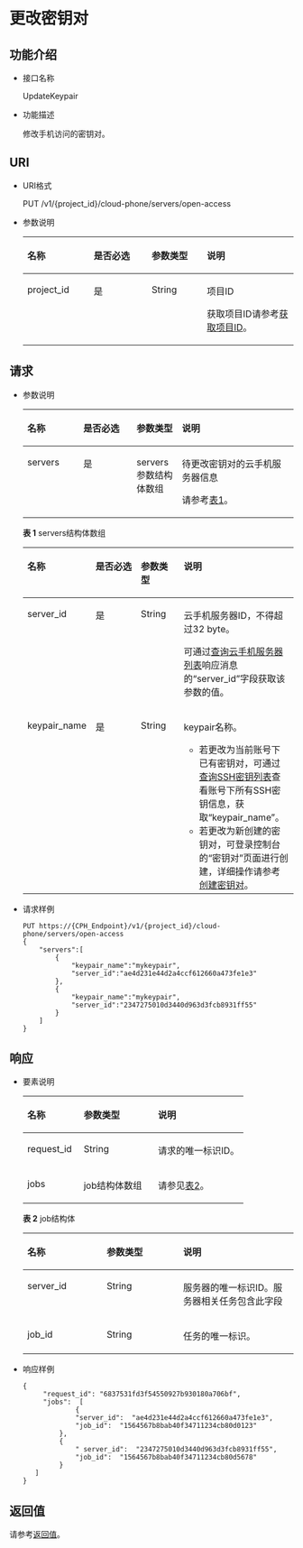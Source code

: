 # 更改密钥对<a name="ZH-CN_TOPIC_0161912435"></a>

## 功能介绍<a name="section3528164253818"></a>

-   接口名称

    UpdateKeypair

-   功能描述

    修改手机访问的密钥对。


## URI<a name="section5537194213810"></a>

-   URI格式

    PUT /v1/\{project\_id\}/cloud-phone/servers/open-access

-   参数说明

    <a name="table11540142163812"></a>
    <table><thead align="left"><tr id="row4680184253811"><th class="cellrowborder" valign="top" width="24.490000000000002%" id="mcps1.1.5.1.1"><p id="p136801422384"><a name="p136801422384"></a><a name="p136801422384"></a>名称</p>
    </th>
    <th class="cellrowborder" valign="top" width="21.43%" id="mcps1.1.5.1.2"><p id="p14680124233811"><a name="p14680124233811"></a><a name="p14680124233811"></a>是否必选</p>
    </th>
    <th class="cellrowborder" valign="top" width="20.41%" id="mcps1.1.5.1.3"><p id="p1668012428385"><a name="p1668012428385"></a><a name="p1668012428385"></a>参数类型</p>
    </th>
    <th class="cellrowborder" valign="top" width="33.67%" id="mcps1.1.5.1.4"><p id="p4680124214382"><a name="p4680124214382"></a><a name="p4680124214382"></a>说明</p>
    </th>
    </tr>
    </thead>
    <tbody><tr id="row8680164216386"><td class="cellrowborder" valign="top" width="24.490000000000002%" headers="mcps1.1.5.1.1 "><p id="p11680154293817"><a name="p11680154293817"></a><a name="p11680154293817"></a>project_id</p>
    </td>
    <td class="cellrowborder" valign="top" width="21.43%" headers="mcps1.1.5.1.2 "><p id="p1968034283820"><a name="p1968034283820"></a><a name="p1968034283820"></a>是</p>
    </td>
    <td class="cellrowborder" valign="top" width="20.41%" headers="mcps1.1.5.1.3 "><p id="p7633781"><a name="p7633781"></a><a name="p7633781"></a>String</p>
    </td>
    <td class="cellrowborder" valign="top" width="33.67%" headers="mcps1.1.5.1.4 "><p id="p18834193641812"><a name="p18834193641812"></a><a name="p18834193641812"></a>项目ID</p>
    <p id="p98341736131817"><a name="p98341736131817"></a><a name="p98341736131817"></a>获取项目ID请参考<a href="获取项目ID.md">获取项目ID</a>。</p>
    </td>
    </tr>
    </tbody>
    </table>


## 请求<a name="section95531642173811"></a>

-   参数说明

    <a name="table155764223814"></a>
    <table><thead align="left"><tr id="row16680124215387"><th class="cellrowborder" valign="top" width="20.65%" id="mcps1.1.5.1.1"><p id="p11680144213383"><a name="p11680144213383"></a><a name="p11680144213383"></a>名称</p>
    </th>
    <th class="cellrowborder" valign="top" width="19.7%" id="mcps1.1.5.1.2"><p id="p1068014293810"><a name="p1068014293810"></a><a name="p1068014293810"></a>是否必选</p>
    </th>
    <th class="cellrowborder" valign="top" width="16.78%" id="mcps1.1.5.1.3"><p id="p7680104211381"><a name="p7680104211381"></a><a name="p7680104211381"></a>参数类型</p>
    </th>
    <th class="cellrowborder" valign="top" width="42.870000000000005%" id="mcps1.1.5.1.4"><p id="p663311195714"><a name="p663311195714"></a><a name="p663311195714"></a>说明</p>
    </th>
    </tr>
    </thead>
    <tbody><tr id="row1681104293819"><td class="cellrowborder" valign="top" width="20.65%" headers="mcps1.1.5.1.1 "><p id="p668164263814"><a name="p668164263814"></a><a name="p668164263814"></a>servers</p>
    </td>
    <td class="cellrowborder" valign="top" width="19.7%" headers="mcps1.1.5.1.2 "><p id="p968110427383"><a name="p968110427383"></a><a name="p968110427383"></a>是</p>
    </td>
    <td class="cellrowborder" valign="top" width="16.78%" headers="mcps1.1.5.1.3 "><p id="p868154243814"><a name="p868154243814"></a><a name="p868154243814"></a>servers参数结构体数组</p>
    </td>
    <td class="cellrowborder" valign="top" width="42.870000000000005%" headers="mcps1.1.5.1.4 "><p id="p179221505579"><a name="p179221505579"></a><a name="p179221505579"></a>待更改密钥对的云手机服务器信息</p>
    <p id="p1563318116574"><a name="p1563318116574"></a><a name="p1563318116574"></a>请参考<a href="#table8563342183818">表1</a>。</p>
    </td>
    </tr>
    </tbody>
    </table>

    **表 1**  servers结构体数组

    <a name="table8563342183818"></a>
    <table><thead align="left"><tr id="row1868110423386"><th class="cellrowborder" valign="top" width="20.52%" id="mcps1.2.5.1.1"><p id="p1681542183810"><a name="p1681542183810"></a><a name="p1681542183810"></a>名称</p>
    </th>
    <th class="cellrowborder" valign="top" width="19.85%" id="mcps1.2.5.1.2"><p id="p26817424389"><a name="p26817424389"></a><a name="p26817424389"></a>是否必选</p>
    </th>
    <th class="cellrowborder" valign="top" width="16.86%" id="mcps1.2.5.1.3"><p id="p10681124217384"><a name="p10681124217384"></a><a name="p10681124217384"></a>参数类型</p>
    </th>
    <th class="cellrowborder" valign="top" width="42.77%" id="mcps1.2.5.1.4"><p id="p12681942133811"><a name="p12681942133811"></a><a name="p12681942133811"></a>说明</p>
    </th>
    </tr>
    </thead>
    <tbody><tr id="row66811642113818"><td class="cellrowborder" valign="top" width="20.52%" headers="mcps1.2.5.1.1 "><p id="p1668194273820"><a name="p1668194273820"></a><a name="p1668194273820"></a>server_id</p>
    </td>
    <td class="cellrowborder" valign="top" width="19.85%" headers="mcps1.2.5.1.2 "><p id="p19681194293814"><a name="p19681194293814"></a><a name="p19681194293814"></a>是</p>
    </td>
    <td class="cellrowborder" valign="top" width="16.86%" headers="mcps1.2.5.1.3 "><p id="p4681124213811"><a name="p4681124213811"></a><a name="p4681124213811"></a>String</p>
    </td>
    <td class="cellrowborder" valign="top" width="42.77%" headers="mcps1.2.5.1.4 "><p id="p86816428380"><a name="p86816428380"></a><a name="p86816428380"></a>云手机服务器ID，不得超过32 byte。</p>
    <p id="p26503202127"><a name="p26503202127"></a><a name="p26503202127"></a>可通过<a href="查询云手机服务器列表.md">查询云手机服务器列表</a>响应消息的“server_id”字段获取该参数的值。</p>
    </td>
    </tr>
    <tr id="row1681164214386"><td class="cellrowborder" valign="top" width="20.52%" headers="mcps1.2.5.1.1 "><p id="p1568116423388"><a name="p1568116423388"></a><a name="p1568116423388"></a>keypair_name</p>
    </td>
    <td class="cellrowborder" valign="top" width="19.85%" headers="mcps1.2.5.1.2 "><p id="p368124233813"><a name="p368124233813"></a><a name="p368124233813"></a>是</p>
    </td>
    <td class="cellrowborder" valign="top" width="16.86%" headers="mcps1.2.5.1.3 "><p id="p86817422383"><a name="p86817422383"></a><a name="p86817422383"></a>String</p>
    </td>
    <td class="cellrowborder" valign="top" width="42.77%" headers="mcps1.2.5.1.4 "><p id="p768114218382"><a name="p768114218382"></a><a name="p768114218382"></a>keypair名称。</p>
    <a name="ul388502612011"></a><a name="ul388502612011"></a><ul id="ul388502612011"><li>若更改为当前账号下已有密钥对，可通过<a href="https://support.huaweicloud.com/api-ecs/zh-cn_topic_0020212676.html" target="_blank" rel="noopener noreferrer">查询SSH密钥列表</a>查看账号下<span>所有SSH</span><span>密钥信息，获取</span><span>“keypair_name”</span>。</li><li>若更改为新创建的密钥对，可登录控制台的“密钥对”页面进行创建，详细操作请参考<a href="https://support.huaweicloud.com/usermanual-ecs/zh-cn_topic_0014250631.html" target="_blank" rel="noopener noreferrer">创建密钥对</a>。</li></ul>
    </td>
    </tr>
    </tbody>
    </table>


-   请求样例

    ```
    PUT https://{CPH_Endpoint}/v1/{project_id}/cloud-phone/servers/open-access
    {
        "servers":[
            {
                "keypair_name":"mykeypair",
                "server_id":"ae4d231e44d2a4ccf612660a473fe1e3"
            },
            {
                "keypair_name":"mykeypair",
                "server_id":"2347275010d3440d963d3fcb8931ff55"
            }
        ]
    }
    ```


## 响应<a name="section55711142203811"></a>

-   要素说明

    <a name="table12573174215387"></a>
    <table><thead align="left"><tr id="row13681942123811"><th class="cellrowborder" valign="top" width="25.509999999999998%" id="mcps1.1.4.1.1"><p id="p36811242153811"><a name="p36811242153811"></a><a name="p36811242153811"></a>名称</p>
    </th>
    <th class="cellrowborder" valign="top" width="33.67%" id="mcps1.1.4.1.2"><p id="p8681542113814"><a name="p8681542113814"></a><a name="p8681542113814"></a>参数类型</p>
    </th>
    <th class="cellrowborder" valign="top" width="40.82%" id="mcps1.1.4.1.3"><p id="p206810429388"><a name="p206810429388"></a><a name="p206810429388"></a>说明</p>
    </th>
    </tr>
    </thead>
    <tbody><tr id="row5682242113813"><td class="cellrowborder" valign="top" width="25.509999999999998%" headers="mcps1.1.4.1.1 "><p id="p9682442103816"><a name="p9682442103816"></a><a name="p9682442103816"></a>request_id</p>
    </td>
    <td class="cellrowborder" valign="top" width="33.67%" headers="mcps1.1.4.1.2 "><p id="p9682142133811"><a name="p9682142133811"></a><a name="p9682142133811"></a>String</p>
    </td>
    <td class="cellrowborder" valign="top" width="40.82%" headers="mcps1.1.4.1.3 "><p id="p126821942173815"><a name="p126821942173815"></a><a name="p126821942173815"></a>请求的唯一标识ID。</p>
    </td>
    </tr>
    <tr id="row1268264273814"><td class="cellrowborder" valign="top" width="25.509999999999998%" headers="mcps1.1.4.1.1 "><p id="p3682184243817"><a name="p3682184243817"></a><a name="p3682184243817"></a>jobs</p>
    </td>
    <td class="cellrowborder" valign="top" width="33.67%" headers="mcps1.1.4.1.2 "><p id="p46821242123819"><a name="p46821242123819"></a><a name="p46821242123819"></a>job结构体数组</p>
    </td>
    <td class="cellrowborder" valign="top" width="40.82%" headers="mcps1.1.4.1.3 "><p id="p5682142183814"><a name="p5682142183814"></a><a name="p5682142183814"></a>请参见<a href="#table1131122810124">表2</a>。</p>
    </td>
    </tr>
    </tbody>
    </table>

    **表 2**  job结构体

    <a name="table1131122810124"></a>
    <table><thead align="left"><tr id="zh-cn_topic_0149256134_row103731228111213"><th class="cellrowborder" valign="top" width="29.292929292929294%" id="mcps1.2.4.1.1"><p id="zh-cn_topic_0149256134_p17373328111217"><a name="zh-cn_topic_0149256134_p17373328111217"></a><a name="zh-cn_topic_0149256134_p17373328111217"></a><strong id="zh-cn_topic_0149256134_b93733289125"><a name="zh-cn_topic_0149256134_b93733289125"></a><a name="zh-cn_topic_0149256134_b93733289125"></a>名称</strong></p>
    </th>
    <th class="cellrowborder" valign="top" width="28.28282828282828%" id="mcps1.2.4.1.2"><p id="zh-cn_topic_0149256134_p0373122821217"><a name="zh-cn_topic_0149256134_p0373122821217"></a><a name="zh-cn_topic_0149256134_p0373122821217"></a><strong id="zh-cn_topic_0149256134_b16373122812126"><a name="zh-cn_topic_0149256134_b16373122812126"></a><a name="zh-cn_topic_0149256134_b16373122812126"></a>参数类型</strong></p>
    </th>
    <th class="cellrowborder" valign="top" width="42.42424242424242%" id="mcps1.2.4.1.3"><p id="zh-cn_topic_0149256134_p1373172815123"><a name="zh-cn_topic_0149256134_p1373172815123"></a><a name="zh-cn_topic_0149256134_p1373172815123"></a><strong id="zh-cn_topic_0149256134_b1337315282122"><a name="zh-cn_topic_0149256134_b1337315282122"></a><a name="zh-cn_topic_0149256134_b1337315282122"></a>说明</strong></p>
    </th>
    </tr>
    </thead>
    <tbody><tr id="zh-cn_topic_0149256134_row237472819128"><td class="cellrowborder" valign="top" width="29.292929292929294%" headers="mcps1.2.4.1.1 "><p id="zh-cn_topic_0149256134_p16374132891211"><a name="zh-cn_topic_0149256134_p16374132891211"></a><a name="zh-cn_topic_0149256134_p16374132891211"></a>server_id</p>
    </td>
    <td class="cellrowborder" valign="top" width="28.28282828282828%" headers="mcps1.2.4.1.2 "><p id="zh-cn_topic_0149256134_p12374132819123"><a name="zh-cn_topic_0149256134_p12374132819123"></a><a name="zh-cn_topic_0149256134_p12374132819123"></a>String</p>
    </td>
    <td class="cellrowborder" valign="top" width="42.42424242424242%" headers="mcps1.2.4.1.3 "><p id="zh-cn_topic_0149256134_p3374152810123"><a name="zh-cn_topic_0149256134_p3374152810123"></a><a name="zh-cn_topic_0149256134_p3374152810123"></a>服务器的唯一标识ID。服务器相关任务包含此字段</p>
    </td>
    </tr>
    <tr id="zh-cn_topic_0149256134_row12374192819123"><td class="cellrowborder" valign="top" width="29.292929292929294%" headers="mcps1.2.4.1.1 "><p id="zh-cn_topic_0149256134_p437415281123"><a name="zh-cn_topic_0149256134_p437415281123"></a><a name="zh-cn_topic_0149256134_p437415281123"></a>job_id</p>
    </td>
    <td class="cellrowborder" valign="top" width="28.28282828282828%" headers="mcps1.2.4.1.2 "><p id="zh-cn_topic_0149256134_p11374182810129"><a name="zh-cn_topic_0149256134_p11374182810129"></a><a name="zh-cn_topic_0149256134_p11374182810129"></a>String</p>
    </td>
    <td class="cellrowborder" valign="top" width="42.42424242424242%" headers="mcps1.2.4.1.3 "><p id="zh-cn_topic_0149256134_p1937442831217"><a name="zh-cn_topic_0149256134_p1937442831217"></a><a name="zh-cn_topic_0149256134_p1937442831217"></a>任务的唯一标识。</p>
    </td>
    </tr>
    </tbody>
    </table>


-   响应样例

    ```
    { 
         "request_id": "6837531fd3f54550927b930180a706bf",
         "jobs":  [
                 {
                 "server_id":  "ae4d231e44d2a4ccf612660a473fe1e3",
                 "job_id":  "1564567b8bab40f34711234cb80d0123"
             },
             {
                 " server_id":  "2347275010d3440d963d3fcb8931ff55",
                 "job_id":  "1564567b8bab40f34711234cb80d5678"
             }
       ]
    }
    ```


## 返回值<a name="section1757914214385"></a>

请参考[返回值](返回值.md)。

